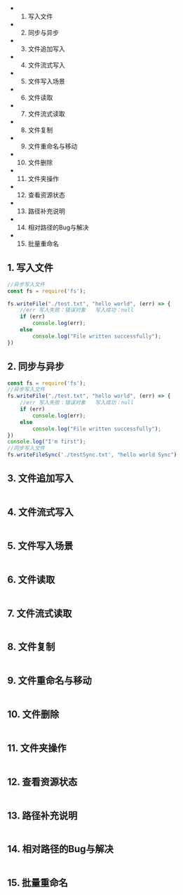 - 1. 写入文件
- 2. 同步与异步
- 3. 文件追加写入
- 4. 文件流式写入
- 5. 文件写入场景
- 6. 文件读取
- 7. 文件流式读取
- 8. 文件复制
- 9. 文件重命名与移动
- 10. 文件删除
- 11. 文件夹操作
- 12. 查看资源状态
- 13. 路径补充说明
- 14. 相对路径的Bug与解决
- 15. 批量重命名


##  1. 写入文件

``` javaScript
//异步写入文件
const fs = require('fs');

fs.writeFile("./test.txt", "hello world", (err) => {
    //err 写入失败：错误对象   写入成功：null
    if (err)
        console.log(err);
    else
        console.log("File written successfully");
})
```

##  2. 同步与异步

``` javaScript
const fs = require('fs');
//异步写入文件
fs.writeFile("./test.txt", "hello world", (err) => {
    //err 写入失败：错误对象   写入成功：null
    if (err)
        console.log(err);
    else
        console.log("File written successfully");
})
console.log("I'm first");
//同步写入文件
fs.writeFileSync('./testSync.txt', "hello world Sync")
```

##  3. 文件追加写入

``` javaScript

```

##  4. 文件流式写入

``` javaScript

```

##  5. 文件写入场景

``` javaScript

```

##  6. 文件读取

``` javaScript

```

##  7. 文件流式读取

``` javaScript

```

##  8. 文件复制

``` javaScript

```

##  9. 文件重命名与移动

``` javaScript

```

##  10. 文件删除

``` javaScript

```

##  11. 文件夹操作

``` javaScript

```

##  12. 查看资源状态

``` javaScript

```

##  13. 路径补充说明

``` javaScript

```

##  14. 相对路径的Bug与解决

``` javaScript

```

##  15. 批量重命名

``` javaScript

```
